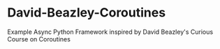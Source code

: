 # David-Beazley-Coroutines
Example Async Python Framework inspired by David Beazley's Curious Course on Coroutines

